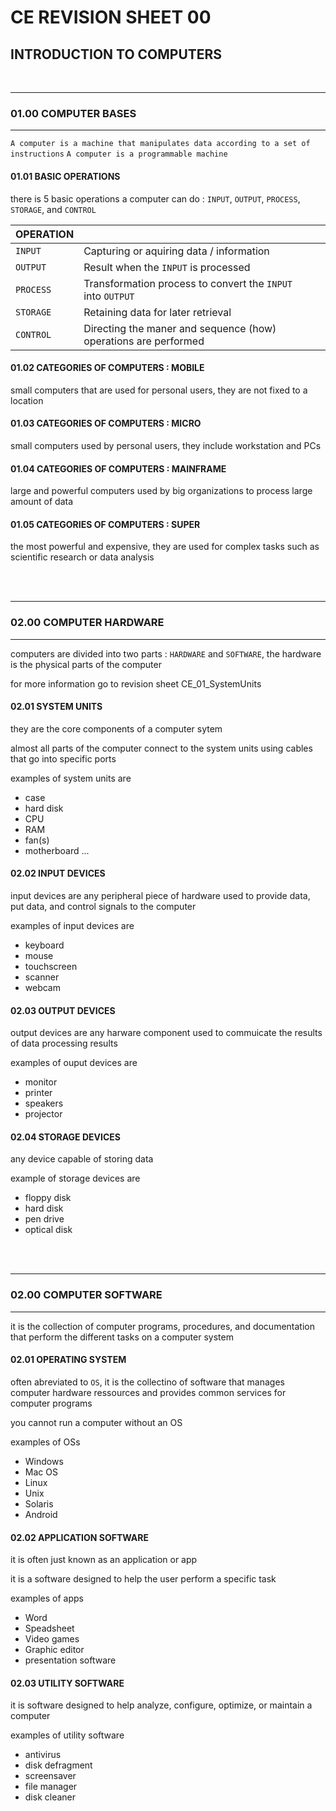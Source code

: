 # CE REVISION SHEET 00
## INTRODUCTION TO COMPUTERS
<br>

________
### 01.00 COMPUTER BASES
________________

```A computer is a machine that manipulates data according to a set of instructions```
```A computer is a programmable machine```

#### 01.01 BASIC OPERATIONS

there is 5 basic operations a computer can do : ```INPUT```, ```OUTPUT```, ```PROCESS```, ```STORAGE```, and ```CONTROL```

|OPERATION | |
------|------|
| ```INPUT```   | Capturing or aquiring data / information |
| ```OUTPUT```  | Result when the ```INPUT``` is processed |
| ```PROCESS``` | Transformation process to convert the ```INPUT``` <br> into ```OUTPUT``` | 
| ```STORAGE``` | Retaining data for later retrieval | 
| ```CONTROL``` | Directing the maner and sequence (how) operations are performed |


#### 01.02 CATEGORIES OF COMPUTERS : MOBILE

small computers that are used for personal users, they are not fixed to a location


#### 01.03 CATEGORIES OF COMPUTERS : MICRO

small computers used by personal users, they include workstation and PCs


#### 01.04 CATEGORIES OF COMPUTERS : MAINFRAME

large and powerful computers used by big organizations to process large amount of data


#### 01.05 CATEGORIES OF COMPUTERS : SUPER

the most powerful and expensive, they are used for complex tasks such as scientific research or data analysis


<br>
<br>

________
### 02.00 COMPUTER HARDWARE
________________

computers are divided into two parts : ```HARDWARE``` and ```SOFTWARE```, the hardware is the physical parts of the computer

for more information go to revision sheet CE_01_SystemUnits

#### 02.01 SYSTEM UNITS

they are the core components of a computer sytem

almost all parts of the computer connect to the system units using cables that go into specific ports

examples of system units are
* case
* hard disk
* CPU
* RAM
* fan(s)
* motherboard
...

#### 02.02 INPUT DEVICES

input devices are any peripheral piece of hardware used to provide data, put data, and control signals to the computer

examples of input devices are
* keyboard
* mouse
* touchscreen
* scanner
* webcam

#### 02.03 OUTPUT DEVICES

output devices are any harware component used to commuicate the results of data processing results

examples of ouput devices are
* monitor
* printer
* speakers
* projector

#### 02.04 STORAGE DEVICES

any device capable of storing data

example of storage devices are
* floppy disk
* hard disk
* pen drive
* optical disk


<br>
<br>

________
### 02.00 COMPUTER SOFTWARE
________________

it is the collection of computer programs, procedures, and documentation that perform the different tasks on a computer system

#### 02.01 OPERATING SYSTEM

often abreviated to ```OS```, it is the collectino of software that manages computer hardware ressources and provides common services for computer programs

you cannot run a computer without an OS

examples of OSs
* Windows
* Mac OS
* Linux
* Unix
* Solaris
* Android


#### 02.02 APPLICATION SOFTWARE 

it is often just known as an application or app

it is a software designed to help the user perform a specific task

examples of apps
* Word
* Speadsheet
* Video games
* Graphic editor
* presentation software


#### 02.03 UTILITY SOFTWARE 

it is software designed to help analyze, configure, optimize, or maintain a computer

examples of utility software
* antivirus
* disk defragment
* screensaver
* file manager
* disk cleaner


